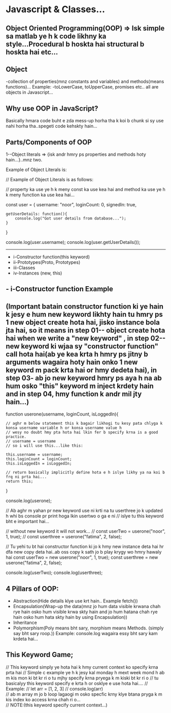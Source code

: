 # Javascript & Classes...

## Object Oriented Programming(OOP) => Isk simple sa matlab ye h k code likhny ka style...Procedural b hoskta hai structural b hoskta hai etc...

## Object
-collection of properties(mnz constants and variables) and methods(means functions)...
Example:
-toLowerCase, toUpperCase, promises etc.. all are objects in Javascript...

## Why use OOP in JavaScript?

Basically hmara code buht e zda mess-up horha tha k koi b chunk si sy use nahi horha tha..spegeti code kehskty hain...

<!-- Javascrip ka 1 bht acha feature hai Services krk osmai hum log ye use krskty hain but in projects we will discuss further details of it... -->

## Parts/Components of OOP

1--Object literals => {isk andr hmry ps properties and methods hoty hain...}..mnz two.

Example of Object Literals is:

// Example of Object Literals is as follows:

// property ka use ye h k meny const ka use kea hai and method ka use ye h k meny function ka use kea hai...

const user = {
    username: "noor",
    loginCount: 0,
    signedIn: true,

    getUserDetails: function(){
        console.log("Got user details from database..."); 
    }
}

console.log(user.username);
console.log(user.getUserDetails());

------------------------------------------------------------------------------------------------------------------------------------

- i-Constructor function(this keyword)
- ii-Prototypes(Proto, Prototypes)
- iii-Classes
- iv-Instances (new, this)


## - i-Constructor function Example

## (Important batain constructor function ki ye hain k jesy e hum new keyword likhty hain tu hmry ps 1 new object create hota hai, jisko instance bola jta hai, so it means in step 01-- object create hota hai when we write a "new keyword" , in step 02-- new keyword ki wjaa sy "constructor function" call hota hai(ab ye kea krta h hmry ps jitny b arguments wagaira hoty hain onko 1 new keyword m pack krta hai or hmy dedeta hai), in step 03- ab jo new keyword hmry ps aya h na ab hum osko "this" keyword m inject krdety hain and in step 04, hmy function k andr mil jty hain...)

function userone(username, loginCount, isLoggedIn){

    // aghr m below statement this k bagair likhogi tu kesy pata chlyga k konsa username variable h or konsa username value h
    // wesy no doubt hmy pta hota hai lkin fer b specify krna is a good practice.
    // username = username
    // so i will use this...like this:

    this.username = username;
    this.loginCount = loginCount;
    this.isLoggedIn = isLoggedIn;

    // return basically implicitly define hota e h islye likhy ya na koi b frq ni prta hai...
    return this;
}

console.log(userone);

// Ab aghr m yahan pr new keyword use ni krti na tu userthree jo k updated h whi bs console pr print hoga lkin usertwo o ga e ni
// islye tu this keyword bht e important hai...

// without new keyword it will not work...
// const userTwo = userone("noor", 1, true);
// const userthree = userone("fatima", 2, false);

// Tu yehi tu bt hai constructor function ki jo k hmy new instance deta hai hr dfa new copy deta hai..ab oss copy k sath jo b play krygy wo hmry hawaly hai 
const userTwo = new userone("noor", 1, true);
const userthree = new userone("fatima", 2, false);

console.log(userTwo);
console.log(userthree);


## 4 Pillars of OOP:

- Abstraction(Hide details klye use krt hain.. Example fetch())
- Encapsulation(Wrap-up the data(mnz jo hum data visible krwana chah rye hain osko hum visible krwa
  skty hain and jo hum hatana chah rye hain osko hum hata skty hain by using Encapsulation))
- Inheritance
- Polymorphism(Poly means bht sary, morphism means Methods. (simply say bht sary roop.))
  Example: console.log wagaira essy bht sary kam krdeta hai...


## This Keyword Game;

// This keyword simply ye hota hai k hmy current context ko specify krna prta hai
// Simple c example ye h k jesy kal monday h mext week mond h ab m kis mon ki bt kr ri o tu mjhy specify krna pryega k m kiski bt kr ri o
// tu basicalyy this keyword specify e krta h or osklye e use hota hai....
// Example:
// let arr = [1, 2, 3]
// console.log(arr)   
// ab m array m jo b loop lagaogi m osko specfic krny klye btana pryga k m kis index ko access krna chah ri o...  
// NOTE:(this keyword specify current context...)